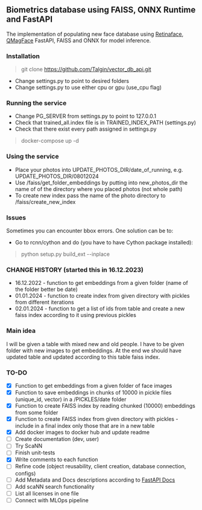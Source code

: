 ## Biometrics database using FAISS, ONNX Runtime and FastAPI
The implementation of populating new face database using [Retinaface](https://docs.openvino.ai/latest/omz_models_model_retinaface_resnet50_pytorch.html), [QMagFace](https://arxiv.org/abs/2111.13475) FastAPI, FAISS and ONNX for model inference.

### Installation
> git clone https://github.com/Talgin/vector_db_api.git
- Change settings.py to point to desired folders
- Change settings.py to use either cpu or gpu (use_cpu flag)

### Running the service
- Change PG_SERVER from settings.py to point to 127.0.0.1
- Check that trained_all.index file is in TRAINED_INDEX_PATH (settings.py)
- Check that there exist every path assigned in settings.py
> docker-compose up -d

### Using the service
- Place your photos into UPDATE_PHOTOS_DIR/date_of_running, e.g. UPDATE_PHOTOS_DIR/08012024
- Use /faiss/get_folder_embeddings by putting into new_photos_dir the name of of the directory where you placed photos (not whole path)
- To create new index pass the name of the photo directory to /faiss/create_new_index

### Issues
Sometimes you can encounter bbox errors. One solution can be to:
  - Go to rcnn/cython and do (you have to have Cython package installed):
  > python setup.py build_ext --inplace

### CHANGE HISTORY (started this in 16.12.2023)
- 16.12.2022 - function to get embeddings from a given folder (name of the folder better be date)
- 01.01.2024 - function to create index from given directory with pickles from different iterations
- 02.01.2024 - function to get a list of ids from table and create a new faiss index according to it using previous pickles

### Main idea
I will be given a table with mixed new and old people. I have to be given folder with new images to get embeddings. 
At the end we should have updated table and updated according to this table faiss index.

### TO-DO
- [x] Function to get embeddings from a given folder of face images
- [x] Function to save embeddings in chunks of 10000 in pickle files (unique_id, vector) in a /PICKLES/date folder
- [x] Function to create FAISS index by reading chunked (10000) embeddings from some folder
- [x] Function to create FAISS index from given directory with pickles - include in a final index only those that are in a new table
- [x] Add docker images to docker hub and update readme
- [ ] Create documentation (dev, user)
- [ ] Try ScaNN
- [ ] Finish unit-tests
- [x] Write comments to each function
- [ ] Refine code (object reusability, client creation, database connection, configs)
- [ ] Add Metadata and Docs descriptions according to [FastAPI Docs](https://fastapi.tiangolo.com/tutorial/metadata/)
- [ ] Add scaNN search functionality
- [ ] List all licenses in one file
- [ ] Connect with MLOps pipeline
